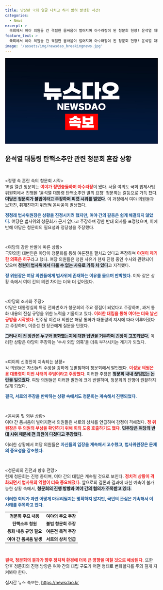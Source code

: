 ```yaml
---
title: 난장판 국회 얼굴 다치고 허리 밟혀 발생한 사건!
categories:
  - News
excerpt: >
  국회에서 여야 의원들 간 격렬한 몸싸움이 벌어지며 아수라장이 된 청문회 현장! 윤석열 대통령에 대한 탄핵소추안을 둘러싼 긴장감 속, 서로의 주장을 격하게 반박하며 충돌이 잇따랐다.
feature_text: >
  국회에서 여야 의원들 간 격렬한 몸싸움이 벌어지며 아수라장이 된 청문회 현장! 윤석열 대통령에 대한 탄핵소추안을 둘러싼 긴장감 속, 서로의 주장을 격하게 반박하며 충돌이 잇따랐다.
image: '/assets/img/newsdao_breakingnews.jpg'
---
```


<p><img src="/assets/img/newsdao_breakingnews.jpg" alt="firstkoreanews 속보" /></p>

<h2 data-ke-size="size26">윤석열 대통령 탄핵소추안 관련 청문회 혼잡 상황</h2>

<p data-ke-size="size16">&nbsp;</p>

<p>&lt;정쟁 속 혼란 속의 청문회 시작&gt;<br />
19일 열린 청문회는 <b><span style="color: #ee2323;">여야가 정면충돌하며 아수라장</span></b>이 됐다. 서울 여의도 국회 법제사법위원회에서 진행된 '윤석열 대통령 탄핵소추안 발의 요청' 청문회는 갈등으로 가득 찼다. <b><span style="background-color: #21538527;">여당은 청문회가 불법이라고 주장하며 피켓 시위를 벌였다</span></b>. 이 과정에서 여야 의원들과 보좌진, 취재진까지 뒤엉켜 몸싸움이 발생했다.</p>

<p><b><span style="color: #1a5490;">정청래 법사위원장은 상황을 진정시키려 했지만, 여야 간의 갈등은 쉽게 해결되지 않았다.</span></b> 여당은 법사위의 청문회가 근거 없다고 주장하며 강한 반대 의사를 표명했으며, 이에 반해 야당은 청문회의 필요성과 정당성을 주장했다. </p>

<p data-ke-size="size16">&nbsp;</p>

<p>&lt;여당의 강한 반발에 따른 상황&gt;<br />
국민의힘 대변인은 야당이 청문회를 통해 여론전을 펼치고 있다고 주장하며 <b><span style="color: #ee2323;">야권이 제기한 의혹은 허구</span></b>라고 했다. 여당 의원들은 청원 사유가 현재 진행 중인 수사와 관련되어 있으며 <b><span style="background-color: #21538527;">청원이 법사위에서 다룰 수 없는 사유로 가득 차 있다</span></b>고 지적했다. </p>

<p><b><span style="color: #1a5490;">정 위원장은 여당 의원들에게 법사위에 존재하는 이유를 물으며 반박했다.</span></b> 이와 같은 상황 속에서 여야 간의 의견 차이는 더욱 더 깊어졌다.</p>

<p data-ke-size="size16">&nbsp;</p>

<p>&lt;야당의 조사와 주장&gt;<br />
야당은 대통령실의 특정 전화번호가 청문회의 주요 쟁점이 되었다고 주장하며, 과거 통화 내용의 진실 규명을 위한 노력을 기울이고 있다. <b><span style="color: #ee2323;">이러한 대립을 통해 여야는 더욱 날선 공방을 시작했다</span></b>. 민주당 이건태 의원은 해당 통화가 대통령의 지시에 따라 이루어졌다고 주장하며, 이종섭 전 장관에게 질문을 던졌다. </p>

<p><b><span style="background-color: #21538527;">그러나 이 전 장관은 누구와 통화했는지에 대한 답변을 거부하며 긴장이 고조되었다.</span></b> 이러한 상황은 야당이 주장하는 '수사 외압 의혹'을 더욱 부각시키는 계기가 되었다.</p>

<p data-ke-size="size16">&nbsp;</p>

<p>&lt;여야의 신경전이 지속되는 상황&gt;<br />
각 의원들은 자신들의 주장을 강하게 뒷받침하며 청문회에서 발언했다. <b><span style="color: #ee2323;">이성윤 의원은 윤 대통령이 이번 사태의 주범이라고 주장했다</span></b>. 이러한 주장은 <b><span style="background-color: #21538527;">청문회 내내 끊임없는 논란을 일으켰다</span></b>. 여당 의원들은 이러한 발언에 크게 반발하며, 청문회의 진행이 원활하지 않게 되었다.</p>

<p><b><span style="color: #1a5490;">결국, 서로의 주장을 반박하는 상황 속에서도 청문회는 계속해서 진행되었다.</span></b></p>

<p data-ke-size="size16">&nbsp;</p>

<p>&lt;몸싸움 및 외부 상황&gt;<br />
여야 간 몸싸움이 벌어지면서 의원들은 서로의 상처를 언급하며 감정이 격해졌다. <b><span style="color: #ee2323;">정 위원장은 두 의원의 부상을 확인하기 위해 회의 도중 호출하기도 했다</span></b>. <b><span style="background-color: #21538527;">민주당은 여당의 반대 시위 때문에 전 의원이 다쳤다고 주장했다</span></b>. </p>

<div>
이러한 상황에서 여당 의원들은 <b><span style="color: #1a5490;">자신들의 입장을 계속해서 고수했고, 법사위원장은 문제의 중요성을 강조했다.</span></b>   
</div>

<p data-ke-size="size16">&nbsp;</p>

<p>&lt;청문회의 진전과 향후 전망&gt;<br />
현재 청문회는 진행 중이며, 여야 간의 대립은 계속될 것으로 보인다. <b><span style="color: #ee2323;">정치적 상황이 격화되면서 법사위의 역할이 더욱 중요해졌다</span></b>. 앞으로의 결론과 결과에 대한 예측이 불가능한 상황 속에서, <b><span style="background-color: #21538527;">청문회의 진행 방향과 여야 간의 협의가 주목받고 있다.</span></b></p>

<p><b><span style="color: #1a5490;">이러한 회의가 과연 어떻게 마무리될지는 명확하지 않지만, 국민의 관심은 계속해서 이 사태를 주목하고 있다.</span></b> </p>

<table style="width: 100%;">
   <tr>
      <td style="text-align: center; height: 17px;"><b>청문회 주요 내용</b></td>
      <td style="text-align: center; height: 17px;"><b>여야의 주요 주장</b></td>
   </tr>
   <tr>
      <td style="text-align: center; height: 17px;"><b>탄핵소추 청원</b></td>
      <td style="text-align: center; height: 17px;"><b>불법 청문회 주장</b></td>
   </tr>
   <tr>
      <td style="text-align: center; height: 17px;"><b>통화 내용 규명 필요</b></td>
      <td style="text-align: center; height: 17px;"><b>여론전 목적 주장</b></td>
   </tr>
   <tr>
      <td style="text-align: center; height: 17px;"><b>여야 간 몸싸움 발생</b></td>
      <td style="text-align: center; height: 17px;"><b>서로의 상처 언급</b></td>
   </tr>
</table>

<p data-ke-size="size16">&nbsp;</p> 

<p><b><span style="color: #ee2323;">결국, 청문회의 결과가 향후 정치적 환경에 더욱 큰 영향을 미칠 것으로 예상된다.</span></b> 또한 향후 청문회의 진행 방향은 여야 간의 대립 구도가 어떤 형태로 변화할지를 주의 깊게 지켜봐야 한다.</p>
실시간 뉴스 속보는, <a href="https://newsdao.kr" rel="dofollow">https://newsdao.kr</a>


